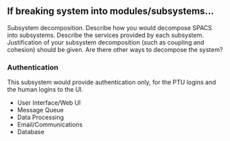 ## If breaking system into modules/subsystems...

Subsystem decomposition. Describe how you would decompose SPACS into subsystems.
Describe the services provided by each subsystem. Justification of your subsystem
decomposition (such as coupling and cohesion) should be given. Are there other ways to
decompose the system?

### Authentication
This subsystem would provide authentication only, for the PTU logins and the human logins to the UI.

* User Interface/Web UI
* Message Queue
* Data Processing
* Email/Communications
* Database
